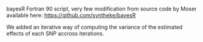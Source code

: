 bayesR Fortran 90 script, very few modification from source code by Moser available here: https://github.com/syntheke/bayesR

We added an iterative way of computing the variance of the estimated effects of each SNP accross iterations.
